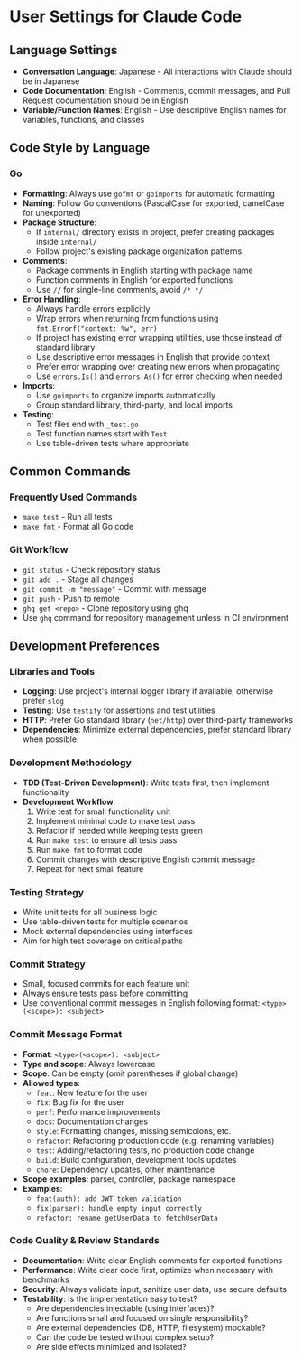# User Settings for Claude Code

## Language Settings

- **Conversation Language**: Japanese - All interactions with Claude should be in Japanese
- **Code Documentation**: English - Comments, commit messages, and Pull Request documentation should be in English
- **Variable/Function Names**: English - Use descriptive English names for variables, functions, and classes

## Code Style by Language

### Go
- **Formatting**: Always use `gofmt` or `goimports` for automatic formatting
- **Naming**: Follow Go conventions (PascalCase for exported, camelCase for unexported)
- **Package Structure**: 
  - If `internal/` directory exists in project, prefer creating packages inside `internal/`
  - Follow project's existing package organization patterns
- **Comments**: 
  - Package comments in English starting with package name
  - Function comments in English for exported functions
  - Use `//` for single-line comments, avoid `/* */`
- **Error Handling**: 
  - Always handle errors explicitly
  - Wrap errors when returning from functions using `fmt.Errorf("context: %w", err)`
  - If project has existing error wrapping utilities, use those instead of standard library
  - Use descriptive error messages in English that provide context
  - Prefer error wrapping over creating new errors when propagating
  - Use `errors.Is()` and `errors.As()` for error checking when needed
- **Imports**: 
  - Use `goimports` to organize imports automatically
  - Group standard library, third-party, and local imports
- **Testing**: 
  - Test files end with `_test.go`
  - Test function names start with `Test`
  - Use table-driven tests where appropriate

## Common Commands

### Frequently Used Commands
- `make test` - Run all tests
- `make fmt` - Format all Go code

### Git Workflow
- `git status` - Check repository status
- `git add .` - Stage all changes
- `git commit -m "message"` - Commit with message
- `git push` - Push to remote
- `ghq get <repo>` - Clone repository using ghq
- Use `ghq` command for repository management unless in CI environment

## Development Preferences

### Libraries and Tools
- **Logging**: Use project's internal logger library if available, otherwise prefer `slog`
- **Testing**: Use `testify` for assertions and test utilities
- **HTTP**: Prefer Go standard library (`net/http`) over third-party frameworks
- **Dependencies**: Minimize external dependencies, prefer standard library when possible

### Development Methodology
- **TDD (Test-Driven Development)**: Write tests first, then implement functionality
- **Development Workflow**: 
  1. Write test for small functionality unit
  2. Implement minimal code to make test pass
  3. Refactor if needed while keeping tests green
  4. Run `make test` to ensure all tests pass
  5. Run `make fmt` to format code
  6. Commit changes with descriptive English commit message
  7. Repeat for next small feature

### Testing Strategy
- Write unit tests for all business logic
- Use table-driven tests for multiple scenarios
- Mock external dependencies using interfaces
- Aim for high test coverage on critical paths

### Commit Strategy
- Small, focused commits for each feature unit
- Always ensure tests pass before committing
- Use conventional commit messages in English following format: `<type>(<scope>): <subject>`

### Commit Message Format
- **Format**: `<type>(<scope>): <subject>`
- **Type and scope**: Always lowercase
- **Scope**: Can be empty (omit parentheses if global change)
- **Allowed types**:
  - `feat`: New feature for the user
  - `fix`: Bug fix for the user
  - `perf`: Performance improvements
  - `docs`: Documentation changes
  - `style`: Formatting changes, missing semicolons, etc.
  - `refactor`: Refactoring production code (e.g. renaming variables)
  - `test`: Adding/refactoring tests, no production code change
  - `build`: Build configuration, development tools updates
  - `chore`: Dependency updates, other maintenance
- **Scope examples**: parser, controller, package namespace
- **Examples**:
  - `feat(auth): add JWT token validation`
  - `fix(parser): handle empty input correctly`
  - `refactor: rename getUserData to fetchUserData`

### Code Quality & Review Standards
- **Documentation**: Write clear English comments for exported functions
- **Performance**: Write clear code first, optimize when necessary with benchmarks
- **Security**: Always validate input, sanitize user data, use secure defaults
- **Testability**: Is the implementation easy to test?
  - Are dependencies injectable (using interfaces)?
  - Are functions small and focused on single responsibility?
  - Are external dependencies (DB, HTTP, filesystem) mockable?
  - Can the code be tested without complex setup?
  - Are side effects minimized and isolated?